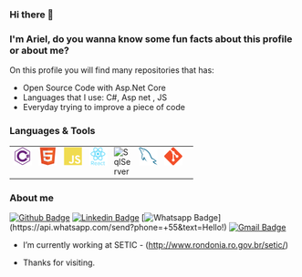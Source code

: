 ### Hi there 👋
### I'm Ariel, do you wanna know some fun facts about this profile or about me?

On this profile you will find many repositories that has:

- Open Source Code with Asp.Net Core
- Languages that I use: C#, Asp net , JS
- Everyday trying to improve a piece of code 

### Languages & Tools

<table>
<tr>
  <td colspan="2">
    <a href="#">
      <img align="left" style="padding-right: 12px" alt="C#" width="32px" src="https://raw.githubusercontent.com/devicons/devicon/2ae2a900d2f041da66e950e4d48052658d850630/icons/csharp/csharp-line.svg" />
      <img align="left" style="padding-right: 12px" alt="HTML" width="32px" src="https://raw.githubusercontent.com/devicons/devicon/master/icons/html5/html5-original.svg" />
      <img align="left" style="padding-right: 12px" alt="JavaScript" width="32px" src="https://raw.githubusercontent.com/devicons/devicon/master/icons/javascript/javascript-plain.svg" />
      <img align="left" style="padding-right: 12px" alt="React" width="32px" src="https://raw.githubusercontent.com/devicons/devicon/2ae2a900d2f041da66e950e4d48052658d850630/icons/react/react-original-wordmark.svg" />
      <img align="left" style="padding-right: 12px" alt="SqlServer" width="32px" src="https://i.imgur.com/rINfYVK.png" />
      <img align="left" style="padding-right: 12px" alt="MySql" width="32px" src="https://raw.githubusercontent.com/devicons/devicon/2ae2a900d2f041da66e950e4d48052658d850630/icons/mysql/mysql-original.svg" />
       <img align="left" style="padding-right: 12px" alt="GIT" width="32px" src="https://raw.githubusercontent.com/devicons/devicon/2ae2a900d2f041da66e950e4d48052658d850630/icons/git/git-original.svg" />
     
</table>

### About me

[![Github Badge](https://img.shields.io/badge/-Github-000?style=flat-square&logo=Github&logoColor=white&link=https://github.com/ariol01)](https://github.com/ariol01)
[![Linkedin Badge](https://img.shields.io/badge/-LinkedIn-blue?style=flat-square&logo=Linkedin&logoColor=white&link=https://www.linkedin.com/in/ariel-s-silva/)](https://www.linkedin.com/in/ariel-s-silva/)
[![Whatsapp Badge](https://img.shields.io/badge/-Whatsapp-4CA143?style=flat-square&labelColor=4CA143&logo=whatsapp&logoColor=white&link=https://api.whatsapp.com/send?phone=+55text=Hello!)](https://api.whatsapp.com/send?phone=+55&text=Hello!)
[![Gmail Badge](https://img.shields.io/badge/-Gmail-c14438?style=flat-square&logo=Gmail&logoColor=white&link=mailto:seu_email)](mailto:)


- I’m currently working at SETIC - (http://www.rondonia.ro.gov.br/setic/)

- Thanks for visiting. 

<!--
**ariol01/ariol01** is a ✨ _special_ ✨ repository because its `README.md` (this file) appears on your GitHub profile.

